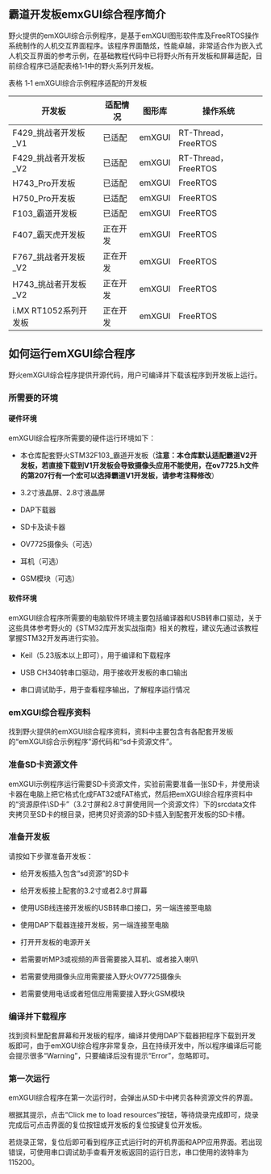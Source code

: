 霸道开发板emxGUI综合程序简介
------------------

野火提供的emXGUI综合示例程序，是基于emXGUI图形软件库及FreeRTOS操作系统制作的人机交互界面程序。该程序界面酷炫，性能卓越，非常适合作为嵌入式人机交互界面的参考示例，在基础教程代码中已将野火所有开发板和屏幕适配，目前综合程序已适配表格1‑1中的野火系列开发板。

表格 1‑1 emXGUI综合示例程序适配的开发板

| 开发板                | 适配情况 | 图形库 | 操作系统                 |
|-----------------------|----------|--------|-----------------------|
| F429_挑战者开发板_V1   | 已适配   | emXGUI | RT-Thread，FreeRTOS     |
| F429_挑战者开发板_V2   | 已适配   | emXGUI | RT-Thread，FreeRTOS     |
| H743_Pro开发板        | 已适配   | emXGUI | FreeRTOS               |
| H750_Pro开发板        | 已适配   | emXGUI | FreeRTOS               |
| F103_霸道开发板       | 已适配   | emXGUI  |FreeRTOS               |
| F407_霸天虎开发板     | 正在开发 | emXGUI | FreeRTOS                |
| F767_挑战者开发板_V2  | 正在开发 | emXGUI | FreeRTOS                |
| H743_挑战者开发板_V2 | 正在开发 | emXGUI | FreeRTOS                |
| i.MX RT1052系列开发板 | 正在开发 | emXGUI | FreeRTOS                |

如何运行emXGUI综合程序
----------------------

野火emXGUI综合程序提供开源代码，用户可编译并下载该程序到开发板上运行。

### 所需要的环境

#### 硬件环境

emXGUI综合程序所需要的硬件运行环境如下：

-   本仓库配套野火STM32F103_霸道开发板（**注意：本仓库默认适配霸道V2开发板，若直接下载到V1开发板会导致摄像头应用不能使用，在ov7725.h文件的第207行有一个宏可以选择霸道V1开发板，请参考注释修改**）

-   3.2寸液晶屏、2.8寸液晶屏

-   DAP下载器

-   SD卡及读卡器

-   OV7725摄像头（可选）

-   耳机（可选）

-   GSM模块（可选）

#### 软件环境

emXGUI综合程序所需要的电脑软件环境主要包括编译器和USB转串口驱动，关于这些具体参考野火的《STM32库开发实战指南》相关的教程，建议先通过该教程掌握STM32开发再进行实验。

-   Keil（5.23版本以上即可），用于编译和下载程序

-   USB CH340转串口驱动，用于接收开发板的串口输出

-   串口调试助手，用于查看程序输出，了解程序运行情况

### emXGUI综合程序资料

找到野火提供的emXGUI综合程序资料，资料中主要包含有各配套开发板的“emXGUI综合示例程序”源代码和“sd卡资源文件”。

### 准备SD卡资源文件

emXGUI示例程序运行需要SD卡资源文件，实验前需要准备一张SD卡，并使用读卡器在电脑上把它格式化成FAT32或FAT格式，然后把emXGUI综合程序资料中的“资源原件\SD卡”（3.2寸屏和2.8寸屏使用同一个资源文件）下的srcdata文件夹拷贝至SD卡的根目录，把拷贝好资源的SD卡插入到配套开发板的SD卡槽。

### 准备开发板

请按如下步骤准备开发板：

-   给开发板插入包含“sd资源”的SD卡

-   给开发板接上配套的3.2寸或者2.8寸屏幕

-   使用USB线连接开发板的USB转串口接口，另一端连接至电脑

-   使用DAP下载器连接开发板，另一端连接至电脑

-   打开开发板的电源开关

-   若需要听MP3或视频的声音需要接入耳机、或者接入喇叭

-   若需要使用摄像头应用需要接入野火OV7725摄像头

-   若需要使用电话或者短信应用需要接入野火GSM模块

### 编译并下载程序

找到资料里配套屏幕和开发板的程序，编译并使用DAP下载器把程序下载到开发板即可，由于emXGUI综合程序非常复杂，且在持续开发中，所以程序编译后可能会提示很多“Warning”，只要编译后没有提示“Error”，忽略即可。

### 第一次运行

emXGUI综合程序在第一次运行时，会弹出从SD卡中拷贝各种资源文件的界面。

根据其提示，点击“Click me to load
resources”按钮，等待烧录完成即可，烧录完成后可点击界面的复位按钮或开发板的复位按键复位开发板。

若烧录正常，复位后即可看到程序正式运行时的开机界面和APP应用界面。若出现错误，可使用串口调试助手查看开发板返回的运行日志，串口使用的波特率为115200。
